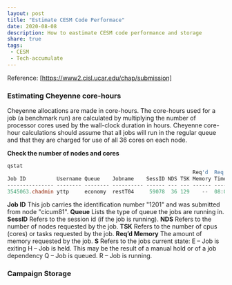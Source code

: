 ```yaml
---
layout: post
title: "Estimate CESM Code Performace"
date: 2020-08-08
description: How to eastimate CESM code performance and storage
share: true
tags:
 - CESM
 - Tech-accumulate
---
```


Reference: [https://www2.cisl.ucar.edu/chap/submission]

### Estimating Cheyenne core-hours
Cheyenne allocations are made in core-hours. The core-hours used for a job (a benchmark run) are calculated by multiplying the number of processor cores used by the wall-clock duration in hours. Cheyenne core-hour calculations should assume that all jobs will run in the regular queue and that they are charged for use of all 36 cores on each node.

**Check the number of nodes and cores**
```powershell
qstat
                                                            Req'd  Req'd   Elap
Job ID          Username Queue    Jobname    SessID NDS TSK Memory Time  S Time
--------------- -------- -------- ---------- ------ --- --- ------ ----- - -----
3545063.chadmin yttp     economy  restT04     59078  36 129    --  08:00 R 02:43
```
**Job ID**
This job carries the identification number "1201" and was submitted from node "cicum81".
**Queue**
Lists the type of queue the jobs are running in. 
**SessID**
Refers to the session id (if the job is running).
**NDS**
Refers to the number of nodes requested by the job.
**TSK**
Refers to the number of cpus (cores) or tasks requested by the job.
**Req’d Memory** 
The amount of memory requested by the job.
**S**
Refers to the jobs current state: 
   E – Job is exiting
   H – Job is held. This may be the result of a manual hold or of a job dependency
   Q – Job is queued.
   R – Job is running.

### Campaign Storage

